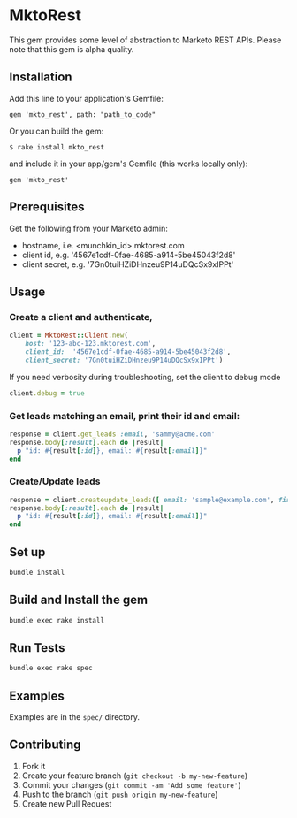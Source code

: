 # MktoRest

This gem provides some level of abstraction to Marketo REST APIs. Please note that this gem is alpha quality. 

## Installation

Add this line to your application's Gemfile:

    gem 'mkto_rest', path: "path_to_code"

Or you can build the gem:

    $ rake install mkto_rest

and include it in your app/gem's Gemfile (this works locally only):

    gem 'mkto_rest'    


## Prerequisites

Get the following from your Marketo admin:

* hostname, i.e. \<munchkin_id\>.mktorest.com
* client id, e.g. '4567e1cdf-0fae-4685-a914-5be45043f2d8'
* client secret, e.g. '7Gn0tuiHZiDHnzeu9P14uDQcSx9xIPPt'

## Usage

### Create a client and authenticate,

```ruby
client = MktoRest::Client.new(
    host: '123-abc-123.mktorest.com', 
    client_id:  '4567e1cdf-0fae-4685-a914-5be45043f2d8', 
    client_secret: '7Gn0tuiHZiDHnzeu9P14uDQcSx9xIPPt')
```

If you need verbosity during troubleshooting, set the client to debug mode

```ruby
client.debug = true
```

### Get leads matching an email, print their id and email:
    
```ruby
response = client.get_leads :email, 'sammy@acme.com'
response.body[:result].each do |result|
  p "id: #{result[:id]}, email: #{result[:email]}"
end
```

### Create/Update leads

```ruby
response = client.createupdate_leads([ email: 'sample@example.com', firstName: 'John' ], lookup_field: :email)
response.body[:result].each do |result|
  p "id: #{result[:id]}, email: #{result[:email]}"
end
```


## Set up

```sh
bundle install
```


## Build and Install the gem

```sh
bundle exec rake install
```


## Run Tests

```sh
bundle exec rake spec
```


## Examples

Examples are in the `spec/` directory.


## Contributing

1. Fork it
2. Create your feature branch (`git checkout -b my-new-feature`)
3. Commit your changes (`git commit -am 'Add some feature'`)
4. Push to the branch (`git push origin my-new-feature`)
5. Create new Pull Request
